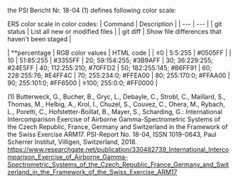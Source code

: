 the PSI Bericht Nr. 18-04 (1) defines following color scale:

ERS color scale in color codes:
| Command | Description |
| --- | --- |
| git status | List all new or modified files |
| git diff | Show file differences that haven't been staged |

| **percentage  | RGB color values  | HTML code |
| ≤0  | 5:5:255  | #0505FF |
| 10  | 51:85:255  |  #3355FF |
20; 59:154:255; #3B9AFF |
30; 36:229:255; #24E5FF |
40; 112:255:210; #70FFD2 |
50; 182:255:145; #B6FF91 |
60; 228:255:76; #E4FF4C |
70; 255:234:0; #FFEA00 |
80; 255:170:0; #FFAA00 |
90; 255:101:0; #FF6500 |
≥100; 255:0:0; #FF0000 |


(1) Butterweck, G., Bucher, B., Gryc, L., Debayle, C., Strobl, C.,  Maillard, S., Thomas, M., Helbig, A., Krol, I., Chuzel, S., Couvez, C., Ohera, M., Rybach, L., Poretti, C.,  Hofstetter-Boillat, B., Mayer, S., Scharding, G.: International Intercomparison Exercise of Airborne Gamma-Spectrometric Systems of the Czech Republic, France, Germany and Switzerland in the Framework of the Swiss Exercise ARM17. PSI-Report No. 18-04, ISSN 1019-0643, Paul Scherrer Institut, Villigen, Switzerland, 2018.
https://www.researchgate.net/publication/330482739_International_Intercomparison_Exercise_of_Airborne_Gamma-Spectrometric_Systems_of_the_Czech_Republic_France_Germany_and_Switzerland_in_the_Framework_of_the_Swiss_Exercise_ARM17
